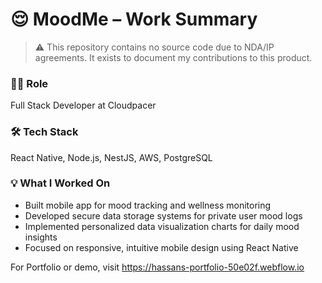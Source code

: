 # 😌 MoodMe – Work Summary

> ⚠️ This repository contains no source code due to NDA/IP agreements. It exists to document my contributions to this product.

### 🧑‍💻 Role
Full Stack Developer at Cloudpacer

### 🛠 Tech Stack
React Native, Node.js, NestJS, AWS, PostgreSQL

### 💡 What I Worked On
- Built mobile app for mood tracking and wellness monitoring
- Developed secure data storage systems for private user mood logs
- Implemented personalized data visualization charts for daily mood insights
- Focused on responsive, intuitive mobile design using React Native


For Portfolio or demo, visit
https://hassans-portfolio-50e02f.webflow.io 
